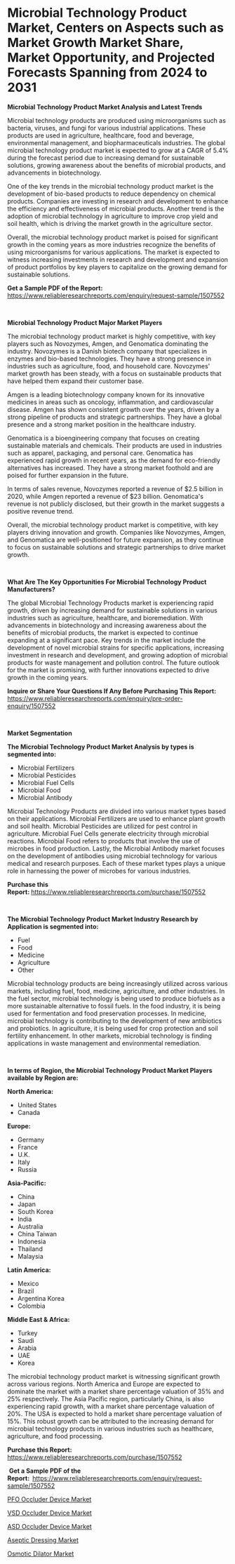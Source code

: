 <p><h1>Microbial Technology Product Market, Centers on Aspects such as Market Growth Market Share, Market Opportunity, and Projected Forecasts Spanning from 2024 to 2031</h1></p><p><strong>Microbial Technology Product Market Analysis and Latest Trends</strong></p>
<p><p>Microbial technology products are produced using microorganisms such as bacteria, viruses, and fungi for various industrial applications. These products are used in agriculture, healthcare, food and beverage, environmental management, and biopharmaceuticals industries. The global microbial technology product market is expected to grow at a CAGR of 5.4% during the forecast period due to increasing demand for sustainable solutions, growing awareness about the benefits of microbial products, and advancements in biotechnology.</p><p>One of the key trends in the microbial technology product market is the development of bio-based products to reduce dependency on chemical products. Companies are investing in research and development to enhance the efficiency and effectiveness of microbial products. Another trend is the adoption of microbial technology in agriculture to improve crop yield and soil health, which is driving the market growth in the agriculture sector.</p><p>Overall, the microbial technology product market is poised for significant growth in the coming years as more industries recognize the benefits of using microorganisms for various applications. The market is expected to witness increasing investments in research and development and expansion of product portfolios by key players to capitalize on the growing demand for sustainable solutions.</p></p>
<p><strong>Get a Sample PDF of the Report:&nbsp;</strong> <a href="https://www.reliableresearchreports.com/enquiry/request-sample/1507552">https://www.reliableresearchreports.com/enquiry/request-sample/1507552</a></p>
<p>&nbsp;</p>
<p><strong>Microbial Technology Product Major Market Players</strong></p>
<p><p>The microbial technology product market is highly competitive, with key players such as Novozymes, Amgen, and Genomatica dominating the industry. Novozymes is a Danish biotech company that specializes in enzymes and bio-based technologies. They have a strong presence in industries such as agriculture, food, and household care. Novozymes' market growth has been steady, with a focus on sustainable products that have helped them expand their customer base.</p><p>Amgen is a leading biotechnology company known for its innovative medicines in areas such as oncology, inflammation, and cardiovascular disease. Amgen has shown consistent growth over the years, driven by a strong pipeline of products and strategic partnerships. They have a global presence and a strong market position in the healthcare industry.</p><p>Genomatica is a bioengineering company that focuses on creating sustainable materials and chemicals. Their products are used in industries such as apparel, packaging, and personal care. Genomatica has experienced rapid growth in recent years, as the demand for eco-friendly alternatives has increased. They have a strong market foothold and are poised for further expansion in the future.</p><p>In terms of sales revenue, Novozymes reported a revenue of $2.5 billion in 2020, while Amgen reported a revenue of $23 billion. Genomatica's revenue is not publicly disclosed, but their growth in the market suggests a positive revenue trend.</p><p>Overall, the microbial technology product market is competitive, with key players driving innovation and growth. Companies like Novozymes, Amgen, and Genomatica are well-positioned for future expansion, as they continue to focus on sustainable solutions and strategic partnerships to drive market growth.</p></p>
<p>&nbsp;</p>
<p><strong>What Are The Key Opportunities For Microbial Technology Product Manufacturers?</strong></p>
<p><p>The global Microbial Technology Products market is experiencing rapid growth, driven by increasing demand for sustainable solutions in various industries such as agriculture, healthcare, and bioremediation. With advancements in biotechnology and increasing awareness about the benefits of microbial products, the market is expected to continue expanding at a significant pace. Key trends in the market include the development of novel microbial strains for specific applications, increasing investment in research and development, and growing adoption of microbial products for waste management and pollution control. The future outlook for the market is promising, with further innovations expected to drive growth in the coming years.</p></p>
<p><strong>Inquire or Share Your Questions If Any Before Purchasing This Report:</strong> <a href="https://www.reliableresearchreports.com/enquiry/pre-order-enquiry/1507552">https://www.reliableresearchreports.com/enquiry/pre-order-enquiry/1507552</a></p>
<p>&nbsp;</p>
<p><strong>Market Segmentation</strong></p>
<p><strong>The Microbial Technology Product Market Analysis by types is segmented into:</strong></p>
<p><ul><li>Microbial Fertilizers</li><li>Microbial Pesticides</li><li>Microbial Fuel Cells</li><li>Microbial Food</li><li>Microbial Antibody</li></ul></p>
<p><p>Microbial Technology Products are divided into various market types based on their applications. Microbial Fertilizers are used to enhance plant growth and soil health. Microbial Pesticides are utilized for pest control in agriculture. Microbial Fuel Cells generate electricity through microbial reactions. Microbial Food refers to products that involve the use of microbes in food production. Lastly, the Microbial Antibody market focuses on the development of antibodies using microbial technology for various medical and research purposes. Each of these market types plays a unique role in harnessing the power of microbes for various industries.</p></p>
<p><strong>Purchase this Report:&nbsp;</strong><a href="https://www.reliableresearchreports.com/purchase/1507552">https://www.reliableresearchreports.com/purchase/1507552</a></p>
<p>&nbsp;</p>
<p><strong>The Microbial Technology Product Market Industry Research by Application is segmented into:</strong></p>
<p><ul><li>Fuel</li><li>Food</li><li>Medicine</li><li>Agriculture</li><li>Other</li></ul></p>
<p><p>Microbial technology products are being increasingly utilized across various markets, including fuel, food, medicine, agriculture, and other industries. In the fuel sector, microbial technology is being used to produce biofuels as a more sustainable alternative to fossil fuels. In the food industry, it is being used for fermentation and food preservation processes. In medicine, microbial technology is contributing to the development of new antibiotics and probiotics. In agriculture, it is being used for crop protection and soil fertility enhancement. In other markets, microbial technology is finding applications in waste management and environmental remediation.</p></p>
<p>&nbsp;</p>
<p><strong>In terms of Region, the Microbial Technology Product Market Players available by Region are:</strong></p>
<p>
    <p> <strong> North America: </strong>
        <ul>
            <li>United States</li>
            <li>Canada</li>
        </ul>
        </p> 
    <p> <strong> Europe: </strong>
        <ul>
            <li>Germany</li>
            <li>France</li>
            <li>U.K.</li>
            <li>Italy</li>
            <li>Russia</li>
        </ul>
        </p> 
    <p> <strong> Asia-Pacific: </strong>
        <ul>
            <li>China</li>
            <li>Japan</li>
            <li>South Korea</li>
            <li>India</li>
            <li>Australia</li>
            <li>China Taiwan</li>
            <li>Indonesia</li>
            <li>Thailand</li>
            <li>Malaysia</li>
        </ul>
        </p> 
    <p> <strong> Latin America: </strong>
        <ul>
            <li>Mexico</li>
            <li>Brazil</li>
            <li>Argentina Korea</li>
            <li>Colombia</li>
        </ul>
        </p> 
    <p> <strong> Middle East & Africa: </strong>
        <ul>
            <li>Turkey</li>
            <li>Saudi</li>
            <li>Arabia</li>
            <li>UAE</li>
            <li>Korea</li>
        </ul>
    </p>
    </p>
<p><p>The microbial technology product market is witnessing significant growth across various regions. North America and Europe are expected to dominate the market with a market share percentage valuation of 35% and 25% respectively. The Asia Pacific region, particularly China, is also experiencing rapid growth, with a market share percentage valuation of 20%. The USA is expected to hold a market share percentage valuation of 15%. This robust growth can be attributed to the increasing demand for microbial technology products in various industries such as healthcare, agriculture, and food processing.</p></p>
<p><strong>Purchase this Report: </strong><a href="https://www.reliableresearchreports.com/purchase/1507552">https://www.reliableresearchreports.com/purchase/1507552</a></p>
<p>&nbsp;<strong>Get a Sample PDF of the Report:&nbsp;&nbsp;</strong><a href="https://www.reliableresearchreports.com/enquiry/request-sample/1507552">https://www.reliableresearchreports.com/enquiry/request-sample/1507552</a></p>
<p><strong></strong></p>
<p><p><a href="https://medium.com/@jerryobrien756/pfo-occluder-device-market-comprehensive-assessment-by-type-application-and-geography-70c0f45b1f77">PFO Occluder Device Market</a></p><p><a href="https://medium.com/@jerryobrien756/vsd-occluder-device-market-share-evolution-and-market-growth-trends-2024-2031-a9227c382b0d">VSD Occluder Device Market</a></p><p><a href="https://medium.com/@carolynblack669/asd-occluder-device-market-exploring-market-share-market-trends-and-future-growth-f8161c2ead38">ASD Occluder Device Market</a></p><p><a href="https://medium.com/@jerryobrien756/aseptic-dressing-market-insight-market-trends-growth-forecasted-from-2024-to-2031-f5c8b6db7783">Aseptic Dressing Market</a></p><p><a href="https://medium.com/@jerryobrien756/osmotic-dilator-market-trends-forecast-and-competitive-analysis-to-2031-405c5c87e51a">Osmotic Dilator Market</a></p></p>